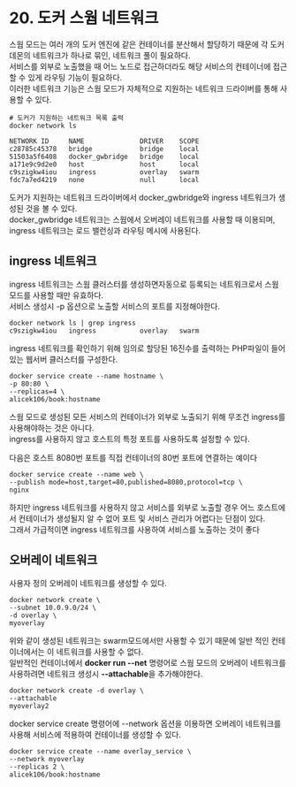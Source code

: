 # 20. 도커 스웜 네트워크
스웜 모드는 여러 개의 도커 엔진에 같은 컨테이너를 분산해서 할당하기 때문에 각 도커 데몬의 네트워크가 하나로 묶인, 네트워크 풀이 필요하다.  
서비스를 외부로 노출했을 때 어느 노드로 접근하더라도 해당 서비스의 컨테이너에 접근할 수 있게 라우팅 기능이 필요하다.  
이러한 네트워크 기능은 스웜 모드가 자체적으로 지원하는 네트워크 드라이버를 통해 사용할 수 있다.

```
# 도커가 지원하는 네트워크 목록 출력
docker network ls

NETWORK ID     NAME              DRIVER    SCOPE
c28785c45378   bridge            bridge    local
51503a5f6408   docker_gwbridge   bridge    local
a171e9c9d2e0   host              host      local
c9szigkw4iou   ingress           overlay   swarm
fdc7a7ed4219   none              null      local

```

도커가 지원하는 네트워크 드라이버에서 docker_gwbridge와 ingress 네트워크가 생성된 것을 볼 수 있다.  
docker_gwbridge 네트워크는 스웜에서 오버레이 네트워크를 사용할 때 이용되며, ingress 네트워크는 로드 밸런싱과 라우팅 메시에 사용된다.

## ingress 네트워크
ingress 네트워크는 스웜 클러스터를 생성하면자동으로 등록되는 네트워크로서 스웜 모드를 사용할 때만 유효하다.  
서비스 생성시 -p 옵션으로 노출할 서비스의 포트를 지정해야한다.

```
docker network ls | grep ingress
c9szigkw4iou   ingress           overlay   swarm
```

ingress 네트워크를 확인하기 위해 임의로 할당된 16진수를 출력하는 PHP파일이 들어있는 웹서버 클러스터를 구성한다.

```
docker service create --name hostname \
-p 80:80 \
--replicas=4 \
alicek106/book:hostname
```

스웜 모드로 생성된 모든 서비스의 컨테이너가 외부로 노출되기 위해 무조건  ingress를 사용해야하는 것은 아니다.  
ingress를 사용하지 않고 호스트의 특정 포트를 사용하도록 설정할 수 있다.  

다음은 호스트 8080번 포트를 직접 컨테이너의 80번 포트에 연결하는 예이다

```
docker service create --name web \
--publish mode=host,target=80,published=8080,protocol=tcp \
nginx
```

하지만 ingress 네트워크를 사용하지 않고 서비스를 외부로 노출할 경우 어느 호스트에서 컨테이너가 생성될지 알 수 없어 포트 및 서비스 관리가 어렵다는 단점이 있다.  
그래서 가급적이면 ingress 네트워크를 사용하여 서비스를 노출하는 것이 좋다


## 오버레이 네트워크
사용자 정의 오버레이 네트워크를 생성할 수 있다.

```
docker network create \
--subnet 10.0.9.0/24 \
-d overlay \
myoverlay
```

위와 같이 생성된 네트워크는 swarm모드에서만 사용할 수 있기 때문에 일반 적인 컨테이너에서는 이 네트워크를 사용할 수 없다.  
일반적인 컨테이너에서 **docker run --net** 명령어로 스웜 모드의 오버레이 네트워크를 사용하려면 네트워크 생성시 **--attachable**을 추가해야한다.

```
docker network create -d overlay \
--attachable 
myoverlay2
```

docker service create 명령어에 --network 옵션을 이용하면 오버레이 네트워크를 사용해 서비스에 적용하여 컨테이너를 생성할 수 있다.

```
docker service create --name overlay_service \
--network myoverlay
--replicas 2 \
alicek106/book:hostname
```

